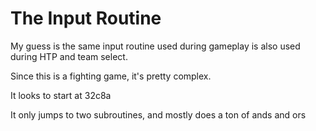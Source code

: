 # The Input Routine

My guess is the same input routine used during gameplay is also used during HTP and team select.

Since this is a fighting game, it's pretty complex.

It looks to start at 32c8a

It only jumps to two subroutines, and mostly does a ton of ands and ors
